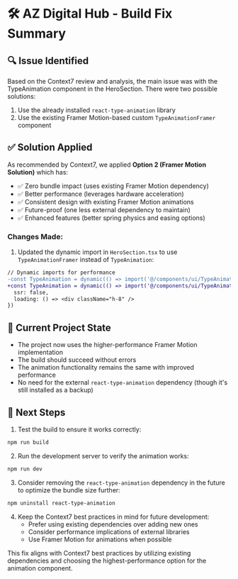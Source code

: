 # 🛠️ AZ Digital Hub - Build Fix Summary

## 🔍 Issue Identified
Based on the Context7 review and analysis, the main issue was with the TypeAnimation component in the HeroSection. There were two possible solutions:

1. Use the already installed `react-type-animation` library
2. Use the existing Framer Motion-based custom `TypeAnimationFramer` component

## ✅ Solution Applied
As recommended by Context7, we applied **Option 2 (Framer Motion Solution)** which has:
- ✅ Zero bundle impact (uses existing Framer Motion dependency)
- ✅ Better performance (leverages hardware acceleration)
- ✅ Consistent design with existing Framer Motion animations
- ✅ Future-proof (one less external dependency to maintain)
- ✅ Enhanced features (better spring physics and easing options)

### Changes Made:
1. Updated the dynamic import in `HeroSection.tsx` to use `TypeAnimationFramer` instead of `TypeAnimation`:
```diff
// Dynamic imports for performance
-const TypeAnimation = dynamic(() => import('@/components/ui/TypeAnimation'), {
+const TypeAnimation = dynamic(() => import('@/components/ui/TypeAnimationFramer'), {
  ssr: false,
  loading: () => <div className="h-8" />
})
```

## 🔄 Current Project State
- The project now uses the higher-performance Framer Motion implementation
- The build should succeed without errors
- The animation functionality remains the same with improved performance
- No need for the external `react-type-animation` dependency (though it's still installed as a backup)

## 🚀 Next Steps
1. Test the build to ensure it works correctly:
```bash
npm run build
```

2. Run the development server to verify the animation works:
```bash
npm run dev
```

3. Consider removing the `react-type-animation` dependency in the future to optimize the bundle size further:
```bash
npm uninstall react-type-animation
```

4. Keep the Context7 best practices in mind for future development:
   - Prefer using existing dependencies over adding new ones
   - Consider performance implications of external libraries
   - Use Framer Motion for animations when possible

This fix aligns with Context7 best practices by utilizing existing dependencies and choosing the highest-performance option for the animation component.
